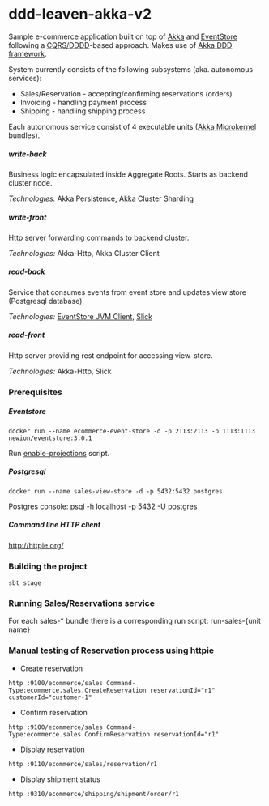 ddd-leaven-akka-v2
==================
Sample e-commerce application built on top of [Akka](akka.io) and [EventStore](geteventstore.com) following a [CQRS/DDDD](http://abdullin.com/post/dddd-cqrs-and-other-enterprise-development-buzz-words)-based approach. Makes use of [Akka DDD framework](https://github.com/pawelkaczor/akka-ddd). 

System currently consists of the following subsystems (aka. autonomous services):

* Sales/Reservation - accepting/confirming reservations (orders)
* Invoicing - handling payment process
* Shipping - handling shipping process

Each autonomous service consist of 4 executable units ([Akka Microkernel](http://doc.akka.io/docs/akka/snapshot/scala/microkernel.html) bundles).

##### write-back
Business logic encapsulated inside Aggregate Roots. Starts as backend cluster node.

*Technologies:* Akka Persistence, Akka Cluster Sharding

##### write-front
Http server forwarding commands to backend cluster. 

*Technologies:* Akka-Http, Akka Cluster Client

##### read-back
Service that consumes events from event store and updates view store (Postgresql database).

*Technologies:* [EventStore JVM Client](https://github.com/EventStore/EventStore.JVM), [Slick](http://slick.typesafe.com/)

##### read-front
Http server providing rest endpoint for accessing view-store. 

*Technologies:* Akka-Http, Slick


### Prerequisites

##### Eventstore

~~~
docker run --name ecommerce-event-store -d -p 2113:2113 -p 1113:1113 newion/eventstore:3.0.1
~~~
Run [enable-projections](https://github.com/pawelkaczor/ddd-leaven-akka-v2/blob/master/enable-projections) script.

##### Postgresql
~~~
docker run --name sales-view-store -d -p 5432:5432 postgres
~~~

Postgres console: psql -h localhost -p 5432 -U postgres


##### Command line HTTP client

http://httpie.org/

### Building the project
~~~
sbt stage
~~~

### Running Sales/Reservations service

For each sales-* bundle there is a corresponding run script: run-sales-{unit name}

### Manual testing of Reservation process using httpie

- Create reservation

~~~
http :9100/ecommerce/sales Command-Type:ecommerce.sales.CreateReservation reservationId="r1" customerId="customer-1"
~~~

- Confirm reservation

~~~
http :9100/ecommerce/sales Command-Type:ecommerce.sales.ConfirmReservation reservationId="r1"
~~~

- Display reservation

~~~
http :9110/ecommerce/sales/reservation/r1
~~~

- Display shipment status

~~~
http :9310/ecommerce/shipping/shipment/order/r1
~~~
